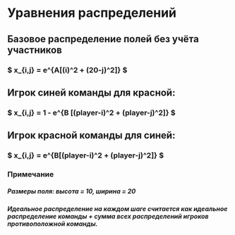 # Уравнения распределений

## Базовое распределение полей без учёта участников
### $ x_{i,j} = e^{A[(i)^2 + (20-j)^2]} $

## Игрок синей команды для красной:
### $ x_{i,j} = 1 - e^{B [(player-i)^2 + (player-j)^2]} $

## Игрок красной команды для синей:
### $ x_{i,j} = e^{B[(player-i)^2 + (player-j)^2]} $

### Примечание

##### Размеры поля: высота = 10, ширина = 20
##### Идеальное распределение на каждом шаге считается как идеальное распределение команды + сумма всех распределений игроков противоположной команды. 